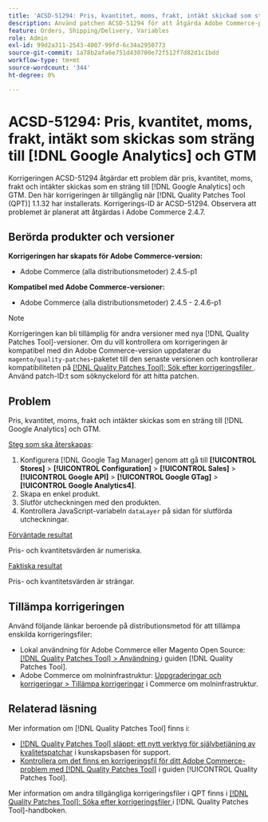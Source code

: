 ```yaml
---
title: 'ACSD-51294: Pris, kvantitet, moms, frakt, intäkt skickad som sträng till [!DNL Google Analytics] och GTM'
description: Använd patchen ACSD-51294 för att åtgärda Adobe Commerce-problemet där pris, kvantitet, moms, frakt och intäkter skickas som en sträng till  [!DNL Google Analytics]  och GTM.
feature: Orders, Shipping/Delivery, Variables
role: Admin
exl-id: 99d2a311-2543-4007-99fd-6c34a2950773
source-git-commit: 1a78b2afa6e751d430700e72f512f7d82d1c1bdd
workflow-type: tm+mt
source-wordcount: '344'
ht-degree: 0%

---
```


# ACSD-51294: Pris, kvantitet, moms, frakt, intäkt som skickas som sträng till [!DNL Google Analytics] och GTM

Korrigeringen ACSD-51294 åtgärdar ett problem där pris, kvantitet, moms, frakt och intäkter skickas som en sträng till [!DNL Google Analytics] och GTM. Den här korrigeringen är tillgänglig när [!DNL Quality Patches Tool (QPT)] 1.1.32 har installerats. Korrigerings-ID är ACSD-51294. Observera att problemet är planerat att åtgärdas i Adobe Commerce 2.4.7.

## Berörda produkter och versioner

**Korrigeringen har skapats för Adobe Commerce-version:**

* Adobe Commerce (alla distributionsmetoder) 2.4.5-p1

**Kompatibel med Adobe Commerce-versioner:**

* Adobe Commerce (alla distributionsmetoder) 2.4.5 - 2.4.6-p1

>[!NOTE]
>
>Korrigeringen kan bli tillämplig för andra versioner med nya [!DNL Quality Patches Tool]-versioner. Om du vill kontrollera om korrigeringen är kompatibel med din Adobe Commerce-version uppdaterar du `magento/quality-patches`-paketet till den senaste versionen och kontrollerar kompatibiliteten på [[!DNL Quality Patches Tool]: Sök efter korrigeringsfiler ](<https://experienceleague.adobe.com/tools/commerce-quality-patches/index.html?lang=sv-SE>). Använd patch-ID:t som söknyckelord för att hitta patchen.

## Problem

Pris, kvantitet, moms, frakt och intäkter skickas som en sträng till [!DNL Google Analytics] och GTM.

<u>Steg som ska återskapas</u>:

1. Konfigurera [!DNL Google Tag Manager] genom att gå till **[!UICONTROL Stores]** > **[!UICONTROL Configuration]** > **[!UICONTROL Sales]** > **[!UICONTROL Google API]** > **[!UICONTROL Google GTag]** > **[!UICONTROL Google Analytics4]**.
2. Skapa en enkel produkt.
3. Slutför utcheckningen med den produkten.
4. Kontrollera JavaScript-variabeln `dataLayer` på sidan för slutförda utcheckningar.

<u>Förväntade resultat</u>

Pris- och kvantitetsvärden är numeriska.

<u>Faktiska resultat</u>

Pris- och kvantitetsvärden är strängar.

## Tillämpa korrigeringen

Använd följande länkar beroende på distributionsmetod för att tillämpa enskilda korrigeringsfiler:

* Lokal användning för Adobe Commerce eller Magento Open Source: [[!DNL Quality Patches Tool] > Användning ](/help/tools/quality-patches-tool/usage.md) i guiden [!DNL Quality Patches Tool].
* Adobe Commerce om molninfrastruktur: [Uppgraderingar och korrigeringar > Tillämpa korrigeringar](https://experienceleague.adobe.com/docs/commerce-cloud-service/user-guide/develop/upgrade/apply-patches.html?lang=sv-SE) i Commerce om molninfrastruktur.

## Relaterad läsning

Mer information om [!DNL Quality Patches Tool] finns i:

* [[!DNL Quality Patches Tool] släppt: ett nytt verktyg för självbetjäning av kvalitetspatchar](https://experienceleague.adobe.com/sv/docs/commerce-knowledge-base/kb/announcements/commerce-announcements/magento-quality-patches-released-new-tool-to-self-serve-quality-patches) i kunskapsbasen för support.
* [Kontrollera om det finns en korrigeringsfil för ditt Adobe Commerce-problem med  [!DNL Quality Patches Tool]](/help/tools/quality-patches-tool/patches-available-in-qpt/check-patch-for-magento-issue-with-magento-quality-patches.md) i guiden [!UICONTROL Quality Patches Tool].


Mer information om andra tillgängliga korrigeringsfiler i QPT finns i [[!DNL Quality Patches Tool]: Söka efter korrigeringsfiler ](<https://experienceleague.adobe.com/tools/commerce-quality-patches/index.html?lang=sv-SE>) i [!DNL Quality Patches Tool]-handboken.
